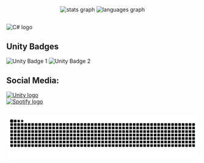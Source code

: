 <div align="center">
    <img src="https://github-readme-stats.vercel.app/api?username=luciiiub&hide_title=true&hide_rank=false&show_icons=true&include_all_commits=false&count_private=true&disable_animations=false&theme=dracula&locale=en&hide_border=false" height="150" alt="stats graph"  />
    <img src="https://github-readme-stats.vercel.app/api/top-langs?username=luciiiub&locale=en&hide_title=false&layout=compact&card_width=320&langs_count=5&theme=dracula&hide_border=false" height="150" alt="languages graph"  />
</div>

##

<div align="left">
    <img src="https://cdn.jsdelivr.net/gh/devicons/devicon@latest/icons/csharp/csharp-plain.svg" height="30" alt="C# logo" />
    <img width="30" />
</div>

## Unity Badges

<div align="left">
    <img src="https://images.credly.com/size/340x340/images/51da8803-3699-4392-8ef5-3291e6bc084d/image.png" height="100" alt="Unity Badge 1" />
    <img src="https://images.credly.com/size/340x340/images/99f74b86-46d7-429d-9d43-2ed446b35af9/blob" height="100" alt="Unity Badge 2" />
</div>

## Social Media:

<div align="left">
    <a href="https://play.unity.com/en/user/fc833dc5-b81c-48e7-ae6f-a9084cdcfeb8" target="_blank">
        <img alt="Unity logo" src="https://img.shields.io/badge/UnityPlay-FFFFFF?style=for-the-badge&logo=Unity&logoColor=000000">
    </a>
    <br> 
    <a href="https://open.spotify.com/user/nf97u786mlwxtkeybv7fp7imf?si=92a7c260e47a437a">
        <img alt="Spotify logo" src="https://img.shields.io/badge/Spotify-FFFFFF?style=for-the-badge&logo=Spotify&logoColor=1DB954">
    </a>
</div>

##

<img src="https://raw.githubusercontent.com/luuizexe/luuizexe/output/snake.svg" alt="Snake animation" />
